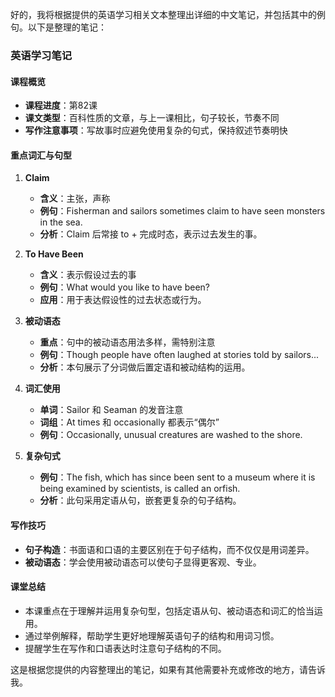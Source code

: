 好的，我将根据提供的英语学习相关文本整理出详细的中文笔记，并包括其中的例句。以下是整理的笔记：

### 英语学习笔记

#### 课程概览
- **课程进度**：第82课
- **课文类型**：百科性质的文章，与上一课相比，句子较长，节奏不同
- **写作注意事项**：写故事时应避免使用复杂的句式，保持叙述节奏明快

#### 重点词汇与句型
1. **Claim**
   - **含义**：主张，声称
   - **例句**：Fisherman and sailors sometimes claim to have seen monsters in the sea.
   - **分析**：Claim 后常接 to + 完成时态，表示过去发生的事。

2. **To Have Been**
   - **含义**：表示假设过去的事
   - **例句**：What would you like to have been?
   - **应用**：用于表达假设性的过去状态或行为。

3. **被动语态**
   - **重点**：句中的被动语态用法多样，需特别注意
   - **例句**：Though people have often laughed at stories told by sailors...
   - **分析**：本句展示了分词做后置定语和被动结构的运用。

4. **词汇使用**
   - **单词**：Sailor 和 Seaman 的发音注意
   - **词组**：At times 和 occasionally 都表示“偶尔”
   - **例句**：Occasionally, unusual creatures are washed to the shore.

5. **复杂句式**
   - **例句**：The fish, which has since been sent to a museum where it is being examined by scientists, is called an orfish.
   - **分析**：此句采用定语从句，嵌套更复杂的句子结构。

#### 写作技巧
- **句子构造**：书面语和口语的主要区别在于句子结构，而不仅仅是用词差异。
- **被动语态**：学会使用被动语态可以使句子显得更客观、专业。

#### 课堂总结
- 本课重点在于理解并运用复杂句型，包括定语从句、被动语态和词汇的恰当运用。
- 通过举例解释，帮助学生更好地理解英语句子的结构和用词习惯。
- 提醒学生在写作和口语表达时注意句子结构的不同。

这是根据您提供的内容整理出的笔记，如果有其他需要补充或修改的地方，请告诉我。